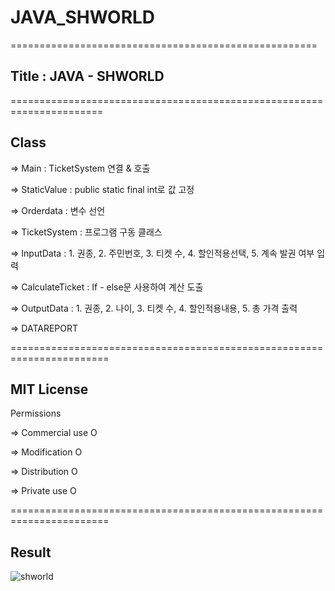 # JAVA_SHWORLD

=====================================================

## Title : JAVA - SHWORLD

======================================================================
## Class

=> Main : TicketSystem 연결 & 호출

=> StaticValue : public static final int로 값 고정

=> Orderdata : 변수 선언

=> TicketSystem : 프로그램 구동 클래스

=> InputData : 1. 권종,  2. 주민번호, 3. 티켓 수,  4. 할인적용선택,  5. 계속 발권 여부  입력

=> CalculateTicket : If - else문 사용하여 계산 도출

=> OutputData : 1. 권종,  2. 나이,  3.  티켓 수,  4. 할인적용내용,  5. 총 가격 출력

=> DATAREPORT

=======================================================================

## MIT License

Permissions

=> Commercial use O

=> Modification O

=> Distribution O

=> Private use O

=======================================================================

## Result


![shworld](https://user-images.githubusercontent.com/102049642/164580871-8e6faa47-6523-4b23-8f50-9ed8985401dc.png)
